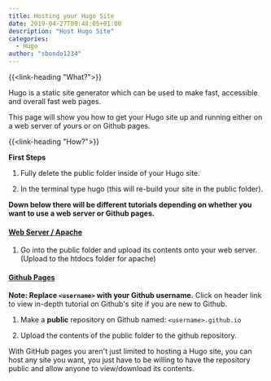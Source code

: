 ```yaml
---
title: Hosting your Hugo Site
date: 2019-04-27T09:48:05+01:00
description: "Host Hugo Site"
categories:
  - Hugo
author: "sbondo1234"
---
```


{{<link-heading "What?">}}

Hugo is a static site generator which can be used to make fast, accessible and overall fast web pages.

This page will show you how to get your Hugo site up and running either on a web server of yours or on Github pages.

{{<link-heading "How?">}}

**First Steps**

1. Fully delete the public folder inside of your Hugo site.

2. In the terminal type hugo (this will re-build your site in the public folder).

**Down below there will be different tutorials depending on whether you want to use a web server or Github pages.**

#### <a class="b bb bw pb1 no-underline black dim" href="https://httpd.apache.org/" target="_blank">Web Server / Apache</a>
1. Go into the public folder and upload its contents onto your web server. (Upload to the htdocs folder for apache)

#### <a class="b bb bw pb1 no-underline black dim" href="https://pages.github.com/" target="_blank">Github Pages</a>

**Note: Replace `<username>` with your Github username.** Click on header link to view in-depth tutorial on Github's site if you are new to Github.

1. Make a **public** repository on Github named: `<username>.github.io`

2. Upload the contents of the public folder to the github repository.

With GitHub pages you aren't just limited to hosting a Hugo site, you can host any site you want, you just have to be willing to have the repository public and allow anyone to view/download its contents.
